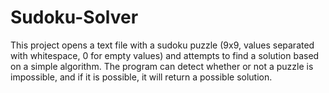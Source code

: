 # Sudoku-Solver
This project opens a text file with a sudoku puzzle (9x9, values separated with whitespace, 0 for empty values) and attempts to find a solution based on a simple algorithm. The program can detect whether or not a puzzle is impossible, and if it is possible, it will return a possible solution.
